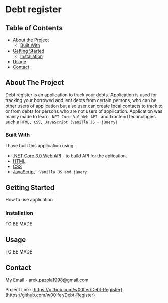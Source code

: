# Debt register

<!-- TABLE OF CONTENTS -->
## Table of Contents

* [About the Project](#about-the-project)
  * [Built With](#built-with)
* [Getting Started](#getting-started)
  * [Installation](#installation)
* [Usage](#usage)
* [Contact](#contact)



<!-- ABOUT THE PROJECT -->
## About The Project

Debt register is an application to track your debts. Application is used for tracking your borrowed and lent debts from certain persons, who can be other users of application but also user can create local contacts to track to or from debts for persons who are not users of application.
Application was mainly made to learn ```.NET Core 3.0 Web API ``` and frontend technologies such a ```HTML, CSS, JavaScript (Vanilla JS + jQuery) ``` 

### Built With
I have built this application using:
* [.NET Core 3.0 Web API](https://docs.microsoft.com/pl-pl/aspnet/core/web-api) - to build API for the aplication.
* [HTML](#)
* [CSS](#)
* [JavaScript](#) - ```Vanilla JS and jQuery```


<!-- GETTING STARTED -->
## Getting Started

How to use application

### Installation

TO BE MADE

<!-- USAGE EXAMPLES -->
## Usage

TO BE MADE 

<!-- CONTACT -->
## Contact

My Email  - arek.pazola1998@gmail.com

Project Link: [https://github.com/w00lfer/Debt-Register](https://github.com/w00lfer/Debt-Register)

